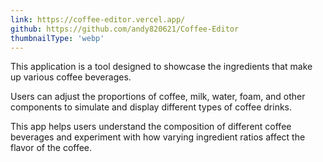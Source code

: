 ```yaml
---
link: https://coffee-editor.vercel.app/
github: https://github.com/andy820621/Coffee-Editor
thumbnailType: 'webp'
---
```


This application is a tool designed to showcase the ingredients that make up various coffee beverages.

Users can adjust the proportions of coffee, milk, water, foam, and other components to simulate and display different types of coffee drinks.

This app helps users understand the composition of different coffee beverages and experiment with how varying ingredient ratios affect the flavor of the coffee.
